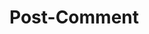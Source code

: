# Post-Comment
<!-- Create a Post App with API,

Where,
User can create a post and comment on it
User can comment on a comment as well
User can edit and delete the post
User can edit and delete the comment


Requirement:
Use any UI and API library to create the app -->
